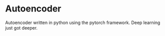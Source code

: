 # Autoencoder
Autoencoder written in python using the pytorch framework. Deep learning just got deeper.
